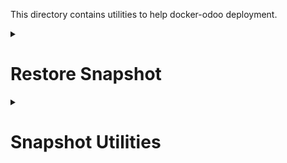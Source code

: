 This directory contains utilities to help docker-odoo deployment.

<details>
<summary>

# Restore Snapshot

</summary>

To use restore snapshot, make sure the main directory (`../`) is has the same name of the archive file. For example, `snapshot-docker-odoo.tar.zst` the main directory name should be `docker-odoo` removing the `snapshot-` prefix and `.tar.zst` suffix.

Before you run the snapshot script, you need to prepare [snapshot utilities first](#snapshot-utilities).

</details>

<details>
  <summary>

  # Snapshot Utilities

  </summary>

  See the example file to create the snapshot utility (`./scripts/snapshot.sh.example`).

  1. Copy the example file. This will export the service name from your cloned repository dirname.
      ```bash
      export SERVICE_NAME=$(basename "$PWD")
      cp ./scripts/snapshot.sh.example ./scripts/snapshot-$SERVICE_NAME
      ```

  2. Edit your example file with your favorite text-editor (`vim` or `nano`, etc)
      ```bash
      vi ./scripts/snapshot-$SERVICE_NAME
      ```

  3. You need to find (`ctrl + f`) the `enter` word to see which value should be changed

  4. Save the file and change the permission.
      ```bash
      sudo chmod 755 ./scripts/snapshot-$SERVICE_NAME
      ```

  5. Create a soft-link to system-wide bin
      ```bash
      sudo ln -s $PWD/scripts/snapshot-$SERVICE_NAME /usr/local/sbin/snapshot-$SERVICE_NAME
      ```

  6. Add a new crontab to run your script
      ```bash
      sudo crontab -e
      ```

      Then add this cron:
      
      ```bash
      # run snapshot utility every 4 hour past 27 minutes in each day
      27 */4 * * * /usr/local/sbin/snapshot-$SERVICE_NAME
      ```
      
      > ⚠️ Replace `$SERVICE_NAME` to the value of your root repository name (`basename "$PWD"`).

      Make sure that the crontab is added:

      ```bash
      sudo crontab -l
      ```

  7. Rotate the logfile.
      > ⚠️ Make sure you are in the root repository.
      ```bash
      export SERVICE_NAME=$(basename "$PWD")
      sudo cat << EOF > ~/snapshot-$SERVICE_NAME
      /var/log/snapshot-$SERVICE_NAME.log {
          rotate 4
          su root syslog
          olddir /var/log/snapshot-$SERVICE_NAME.log-old
          weekly
          missingok
          #notifempty
          nocreate
          createolddir 775 odoo root
          renamecopy
          compress
          compresscmd /usr/bin/xz
          compressoptions -ze -T 0
          delaycompress
          dateext
          dateformat -%Y%m%d-%H%M%S
      }

      EOF

      sudo chown root: ~/snapshot-$SERVICE_NAME
      sudo chmod 644 ~/snapshot-$SERVICE_NAME
      sudo mv ~/snapshot-$SERVICE_NAME /etc/logrotate.d/snapshot-$SERVICE_NAME
      ```

  8. You can setup Google Cloud Storage for automatic rotate snapshot file or use `logrotate` on Ubuntu.

</details>
